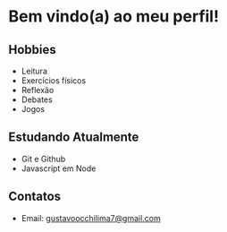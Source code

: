 # Bem vindo(a) ao meu perfil!

## Hobbies 
- Leitura 
- Exercícios físicos 
- Reflexão 
- Debates 
- Jogos

## Estudando Atualmente 
- Git e Github
- Javascript em Node

## Contatos 
- Email: gustavoocchilima7@gmail.com
